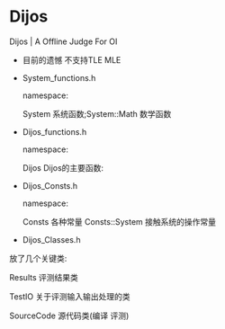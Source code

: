 # Dijos
Dijos | A Offline Judge For OI

* 目前的遗憾 不支持TLE MLE

* System_functions.h  
  
  namespace:
  
  System 系统函数;System::Math 数学函数

* Dijos_functions.h
  
  namespace:
  
  Dijos Dijos的主要函数:
        
* Dijos_Consts.h
  
  namespace:
  
  Consts 各种常量 Consts::System 接触系统的操作常量
  
* Dijos_Classes.h

 放了几个关键类:
 
 Results 评测结果类
 
 TestIO 关于评测输入输出处理的类
 
 SourceCode 源代码类(编译 评测)
 
